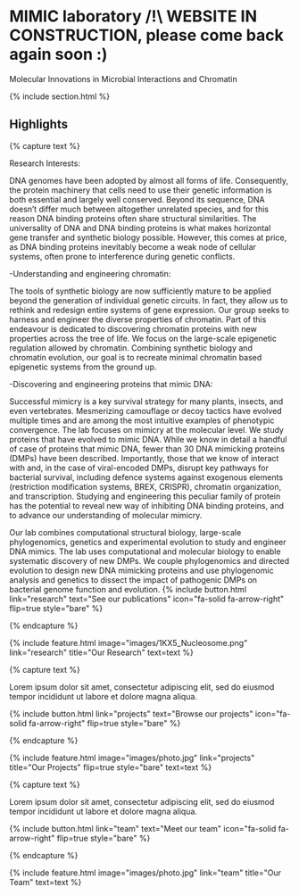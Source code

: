---
---

# MIMIC laboratory /!\ WEBSITE IN CONSTRUCTION, please come back again soon :)

Molecular Innovations in Microbial Interactions and Chromatin


{% include section.html %}

## Highlights

{% capture text %}

Research Interests: 

DNA genomes have been adopted by almost all forms of life. Consequently, the protein machinery that cells need to use their genetic information is both essential and largely well conserved. Beyond its sequence, DNA doesn’t differ much between altogether unrelated species, and for this reason DNA binding proteins often share structural similarities. The universality of DNA and DNA binding proteins is what makes horizontal gene transfer and synthetic biology possible. However, this comes at price, as DNA binding proteins inevitably become a weak node of cellular systems, often prone to interference during genetic conflicts.


-Understanding and engineering chromatin:

The tools of synthetic biology are now sufficiently mature to be applied beyond the generation of individual genetic circuits. In fact, they allow us to rethink and redesign entire systems of gene expression. Our group seeks to harness and engineer the diverse properties of chromatin. Part of this endeavour is dedicated to discovering chromatin proteins with new properties across the tree of life. We focus on the large-scale epigenetic regulation allowed by chromatin. Combining synthetic biology and chromatin evolution, our goal is to recreate minimal chromatin based epigenetic systems from the ground up.

-Discovering and engineering proteins that mimic DNA:

Successful mimicry is a key survival strategy for many plants, insects, and even vertebrates. Mesmerizing camouflage or decoy tactics have evolved multiple times and are among the most intuitive examples of phenotypic convergence. The lab focuses on mimicry at the molecular level. We study proteins that have evolved to mimic DNA. While we know in detail a handful of case of proteins that mimic DNA, fewer than 30 DNA mimicking proteins (DMPs) have been described. Importantly, those that we know of interact with and, in the case of viral-encoded DMPs, disrupt key pathways for bacterial survival, including defence systems against exogenous elements (restriction modification systems, BREX, CRISPR), chromatin organization, and transcription. Studying and engineering this peculiar family of protein has the potential to reveal new way of inhibiting DNA binding proteins, and to advance our understanding of molecular mimicry.


Our lab combines computational structural biology, large-scale phylogenomics, genetics and experimental evolution to study and engineer DNA mimics. The lab uses computational and molecular biology to enable systematic discovery of new DMPs. We couple phylogenomics and directed evolution to design new DNA mimicking proteins and use phylogenomic analysis and genetics to dissect the impact of pathogenic DMPs on bacterial genome function and evolution.
{%
  include button.html
  link="research"
  text="See our publications"
  icon="fa-solid fa-arrow-right"
  flip=true
  style="bare"
%}

{% endcapture %}

{%
  include feature.html
  image="images/1KX5_Nucleosome.png"
  link="research"
  title="Our Research"
  text=text
%}

{% capture text %}

Lorem ipsum dolor sit amet, consectetur adipiscing elit, sed do eiusmod tempor incididunt ut labore et dolore magna aliqua.

{%
  include button.html
  link="projects"
  text="Browse our projects"
  icon="fa-solid fa-arrow-right"
  flip=true
  style="bare"
%}

{% endcapture %}

{%
  include feature.html
  image="images/photo.jpg"
  link="projects"
  title="Our Projects"
  flip=true
  style="bare"
  text=text
%}

{% capture text %}

Lorem ipsum dolor sit amet, consectetur adipiscing elit, sed do eiusmod tempor incididunt ut labore et dolore magna aliqua.

{%
  include button.html
  link="team"
  text="Meet our team"
  icon="fa-solid fa-arrow-right"
  flip=true
  style="bare"
%}

{% endcapture %}

{%
  include feature.html
  image="images/photo.jpg"
  link="team"
  title="Our Team"
  text=text
%}
